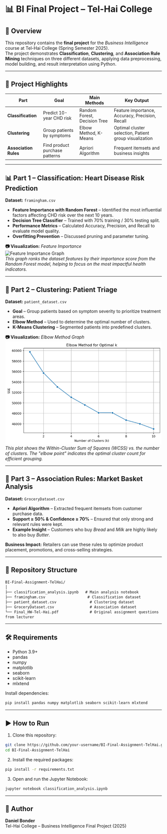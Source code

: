 # 📊 BI Final Project – Tel-Hai College

## 📄 Overview
This repository contains the **final project** for the *Business Intelligence* course at Tel-Hai College (Spring Semester 2025).  
The project demonstrates **Classification**, **Clustering**, and **Association Rule Mining** techniques on three different datasets, applying data preprocessing, model building, and result interpretation using Python.

---

## 🚀 Project Highlights

| Part | Goal | Main Methods | Key Output |
|------|------|--------------|------------|
| **Classification** | Predict 10-year CHD risk | Random Forest, Decision Tree | Feature importance, Accuracy, Precision, Recall |
| **Clustering** | Group patients by symptoms | Elbow Method, K-Means | Optimal cluster selection, Patient group visualization |
| **Association Rules** | Find product purchase patterns | Apriori Algorithm | Frequent itemsets and business insights |

---

## 📊 Part 1 – Classification: Heart Disease Risk Prediction
**Dataset:** `framingham.csv`

- **Feature Importance with Random Forest** – Identified the most influential factors affecting CHD risk over the next 10 years.
- **Decision Tree Classifier** – Trained with 70% training / 30% testing split.
- **Performance Metrics** – Calculated Accuracy, Precision, and Recall to evaluate model quality.
- **Overfitting Prevention** – Discussed pruning and parameter tuning.

**📷 Visualization:** *Feature Importance*  
![Feature Importance Graph](images/feature_importance.png)  
*This graph ranks the dataset features by their importance score from the Random Forest model, helping to focus on the most impactful health indicators.*

---

## 🧩 Part 2 – Clustering: Patient Triage
**Dataset:** `patient_dataset.csv`

- **Goal** – Group patients based on symptom severity to prioritize treatment areas.
- **Elbow Method** – Used to determine the optimal number of clusters.
- **K-Means Clustering** – Segmented patients into predefined clusters.

**📷 Visualization:** *Elbow Method Graph*  
![Elbow Method Graph](images/elbow_method.png)  
*This plot shows the Within-Cluster Sum of Squares (WCSS) vs. the number of clusters. The "elbow point" indicates the optimal cluster count for efficient grouping.*

---

## 🛒 Part 3 – Association Rules: Market Basket Analysis
**Dataset:** `GroceryDataset.csv`

- **Apriori Algorithm** – Extracted frequent itemsets from customer purchase data.
- **Support ≥ 50% & Confidence ≥ 70%** – Ensured that only strong and relevant rules were kept.
- **Example Insight** – Customers who buy *Bread* and *Milk* are highly likely to also buy *Butter*.

**Business Impact:** Retailers can use these rules to optimize product placement, promotions, and cross-selling strategies.

---

## 📂 Repository Structure
```
BI-Final-Assignment-TelHai/
│
├── classification_analysis.ipynb   # Main analysis notebook
├── framingham.csv                   # Classification dataset
├── patient_dataset.csv               # Clustering dataset
├── GroceryDataset.csv                # Association dataset
└── Final_HW-Tel-Hai.pdf              # Original assignment questions from lecturer
```

---

## 🛠 Requirements
- Python 3.9+
- pandas
- numpy
- matplotlib
- seaborn
- scikit-learn
- mlxtend

Install dependencies:
```bash
pip install pandas numpy matplotlib seaborn scikit-learn mlxtend
```

---

## ▶️ How to Run
1. Clone this repository:
```bash
git clone https://github.com/your-username/BI-Final-Assignment-TelHai.git
cd BI-Final-Assignment-TelHai
```
2. Install the required packages:
```bash
pip install -r requirements.txt
```
3. Open and run the Jupyter Notebook:
```bash
jupyter notebook classification_analysis.ipynb
```

---

## 📌 Author
**Daniel Bonder**  
Tel-Hai College – Business Intelligence Final Project (2025)

